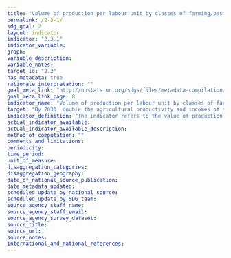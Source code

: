 ```yaml
---
title: "Volume of production per labour unit by classes of farming/pastoral/forestry enterprise size"
permalink: /2-3-1/
sdg_goal: 2
layout: indicator
indicator: "2.3.1"
indicator_variable: 
graph: 
variable_description: 
variable_notes: 
target_id: "2.3"
has_metadata: true
rationale_interpretation: ""
goal_meta_link: "http://unstats.un.org/sdgs/files/metadata-compilation/Metadata-Goal-2.pdf"
goal_meta_link_page: 8
indicator_name: "Volume of production per labour unit by classes of farming/pastoral/forestry enterprise size"
target: "By 2030, double the agricultural productivity and incomes of small-scale food producers, in particular women, indigenous peoples, family farmers, pastoralists and fishers, including through secure and equal access to land, other productive resources and inputs, knowledge, financial services, markets and opportunities for value addition and nonfarm employment."
indicator_definition: "The indicator refers to the value of production per labour unit operated by small scale producers in the farming, pastoral and forestry sectors. Data will be produced by classes of enterprise size."
actual_indicator_available: 
actual_indicator_available_description: 
method_of_computation: ""
comments_and_limitations: 
periodicity: 
time_period: 
unit_of_measure: 
disaggregation_categories: 
disaggregation_geography: 
date_of_national_source_publication: 
date_metadata_updated: 
scheduled_update_by_national_source: 
scheduled_update_by_SDG_team: 
source_agency_staff_name: 
source_agency_staff_email: 
source_agency_survey_dataset: 
source_title: 
source_url: 
source_notes: 
international_and_national_references: 
---
```


